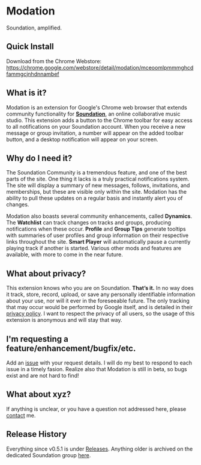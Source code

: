 Modation
========
Soundation, amplified.

## Quick Install
Download from the Chrome Webstore: https://chrome.google.com/webstore/detail/modation/mceoomlpmmmghcdfammgcjnhdnnambef

## What is it?
Modation is an extension for Google's Chrome web browser that extends community functionality for [**Soundation**](http://soundation.com), an online collaborative music studio. This extension adds a button to the Chrome toolbar for easy access to all notifications on your Soundation account. When you receive a new message or group invitation, a number will appear on the added toolbar button, and a desktop notification will appear on your screen.

## Why do I need it?
The Soundation Community is a tremendous feature, and one of the best parts of the site. One thing it lacks is a truly practical notifications system. The site will display a summary of new messages, follows, invitations, and memberships, but these are visible only within the site. Modation has the ability to pull these updates on a regular basis and instantly alert you of changes.

Modation also boasts several community enhancements, called **Dynamics**. The **Watchlist** can track changes on tracks and groups, producing notifications when these occur. **Profile** and **Group Tips** generate tooltips with summaries of user profiles and group information on their respective links throughout the site. **Smart Player** will automatically pause a currently playing track if another is started. Various other mods and features are available, with more to come in the near future.

## What about privacy?
This extension knows who you are on Soundation. **That’s it.** In no way does it track, store, record, upload, or save any personally identifiable information about your use, nor will it ever in the foreseeable future. The only tracking that may occur would be performed by Google itself, and is detailed in their [privacy policy](http://www.google.com/policies/privacy/). I want to respect the privacy of all users, so the usage of this extension is anonymous and will stay that way.

## I'm requesting a feature/enhancement/bugfix/etc.
Add an [issue](https://github.com/cyberbit/modation/issues) with your request details. I will do my best to respond to each issue in a timely fasion. Realize also that Modation is still in beta, so bugs exist and are not hard to find!

## What about xyz?
If anything is unclear, or you have a question not addressed here, please [contact](https://github.com/cyberbit) me.

## Release History
Everything since v0.5.1 is under [Releases](https://github.com/cyberbit/modation/releases). Anything older is archived on the dedicated Soundation group  [here](http://soundation.com/group/modation).
